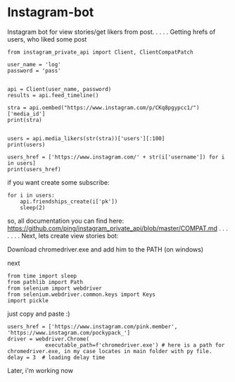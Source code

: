 # Instagram-bot
Instagram bot for view stories/get likers from post. 
.
.
.
.
Getting hrefs of users, who liked some post
```
from instagram_private_api import Client, ClientCompatPatch

user_name = 'log'
password = 'pass'


api = Client(user_name, password)
results = api.feed_timeline()

stra = api.oembed("https://www.instagram.com/p/CKq8pgypcc1/")['media_id']
print(stra)


users = api.media_likers(str(stra))['users'][:100]
print(users)

users_href = ['https://www.instagram.com/' + str(i['username']) for i in users]
print(users_href)
```



if you want create some subscribe:
```
for i in users:
    api.friendships_create(i['pk'])
    sleep(2)
```

so, all documentation you can find here: https://github.com/ping/instagram_private_api/blob/master/COMPAT.md 
.
.
.
.
.
.
.
Next, lets create view stories bot:


Download chromedriver.exe and add him to the PATH (on windows)

next
```
from time import sleep
from pathlib import Path
from selenium import webdriver
from selenium.webdriver.common.keys import Keys
import pickle
```

just copy and paste :)

```
users_href = ['https://www.instagram.com/pink.member', 'https://www.instagram.com/pockypack_']
driver = webdriver.Chrome(
            executable_path=f'chromedriver.exe') # here is a path for chromedriver.exe, in my case locates in main folder with py file.
delay = 3  # loading delay time

```

Later, i'm working now



